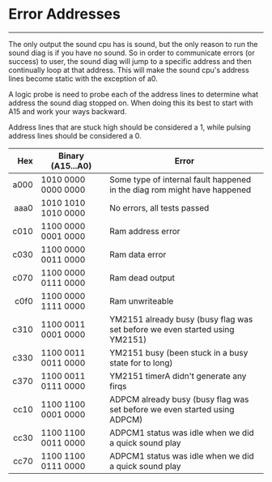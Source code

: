 # Error Addresses
---
The only output the sound cpu has is sound, but the only reason to run the sound
diag is if you have no sound.  So in order to communicate errors (or success) to
user, the sound diag will jump to a specific address and then continually loop
at that address.  This will make the sound cpu's address lines become static
with the exception of a0.

A logic probe is need to probe each of the address lines to determine what
address the sound diag stopped on.  When doing this its best to start with A15
and work your ways backward.

Address lines that are stuck high should be considered a 1, while pulsing
address lines should be considered a 0.

|  Hex |   Binary (A15...A0) | Error |
|-----:|---------------------|-------|
| a000 | 1010 0000 0000 0000 | Some type of internal fault happened in the diag rom might have happened |
| aaa0 | 1010 1010 1010 0000 | No errors, all tests passed |
| c010 | 1100 0000 0001 0000 | Ram address error |
| c030 | 1100 0000 0011 0000 | Ram data error |
| c070 | 1100 0000 0111 0000 | Ram dead output |
| c0f0 | 1100 0000 1111 0000 | Ram unwriteable |
| c310 | 1100 0011 0001 0000 | YM2151 already busy (busy flag was set before we even started using YM2151) |
| c330 | 1100 0011 0011 0000 | YM2151 busy (been stuck in a busy state for to long) |
| c370 | 1100 0011 0111 0000 | YM2151 timerA didn't generate any firqs |
| cc10 | 1100 1100 0001 0000 | ADPCM already busy (busy flag was set before we even started using ADPCM) |
| cc30 | 1100 1100 0011 0000 | ADPCM1 status was idle when we did a quick sound play |
| cc70 | 1100 1100 0111 0000 | ADPCM1 status was idle when we did a quick sound play |
